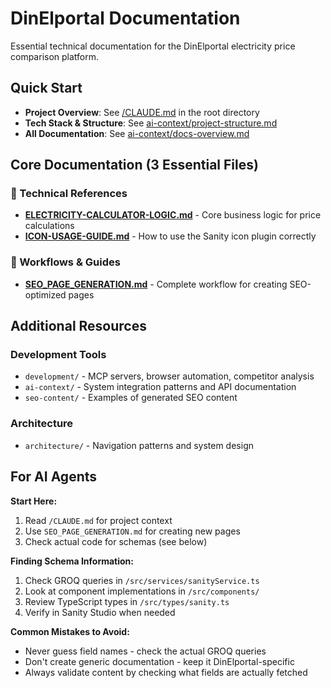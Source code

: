# DinElportal Documentation

Essential technical documentation for the DinElportal electricity price comparison platform.

## Quick Start

- **Project Overview**: See [/CLAUDE.md](/CLAUDE.md) in the root directory
- **Tech Stack & Structure**: See [ai-context/project-structure.md](ai-context/project-structure.md)
- **All Documentation**: See [ai-context/docs-overview.md](ai-context/docs-overview.md)

## Core Documentation (3 Essential Files)

### 🔧 Technical References
- **[ELECTRICITY-CALCULATOR-LOGIC.md](ELECTRICITY-CALCULATOR-LOGIC.md)** - Core business logic for price calculations
- **[ICON-USAGE-GUIDE.md](ICON-USAGE-GUIDE.md)** - How to use the Sanity icon plugin correctly

### 📝 Workflows & Guides
- **[SEO_PAGE_GENERATION.md](SEO_PAGE_GENERATION.md)** - Complete workflow for creating SEO-optimized pages

## Additional Resources

### Development Tools
- `development/` - MCP servers, browser automation, competitor analysis
- `ai-context/` - System integration patterns and API documentation
- `seo-content/` - Examples of generated SEO content

### Architecture
- `architecture/` - Navigation patterns and system design

## For AI Agents

**Start Here:**
1. Read `/CLAUDE.md` for project context
2. Use `SEO_PAGE_GENERATION.md` for creating new pages
3. Check actual code for schemas (see below)

**Finding Schema Information:**
1. Check GROQ queries in `/src/services/sanityService.ts`
2. Look at component implementations in `/src/components/`
3. Review TypeScript types in `/src/types/sanity.ts`
4. Verify in Sanity Studio when needed

**Common Mistakes to Avoid:**
- Never guess field names - check the actual GROQ queries
- Don't create generic documentation - keep it DinElportal-specific
- Always validate content by checking what fields are actually fetched